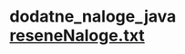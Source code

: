 # dodatne_naloge_java [reseneNaloge.txt](https://github.com/pl3t3rski/dodatne_naloge_java/files/9374631/reseneNaloge.txt)
 
